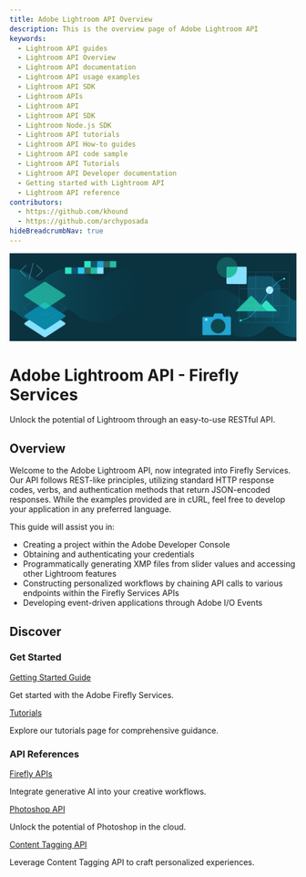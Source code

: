 ```yaml
---
title: Adobe Lightroom API Overview
description: This is the overview page of Adobe Lightroom API
keywords:
  - Lightroom API guides
  - Lightroom API Overview
  - Lightroom API documentation
  - Lightroom API usage examples
  - Lightroom API SDK
  - Lightroom APIs
  - Lightroom API
  - Lightroom API SDK
  - Lightroom Node.js SDK
  - Lightroom API tutorials
  - Lightroom API How-to guides
  - Lightroom API code sample
  - Lightroom API Tutorials
  - Lightroom API Developer documentation
  - Getting started with Lightroom API
  - Lightroom API reference
contributors:
  - https://github.com/khound
  - https://github.com/archyposada
hideBreadcrumbNav: true
---
```


<Hero slots="image, heading, text" background="rgb(64, 34, 138)"/>

![Hero image](./hero.png)

# Adobe Lightroom API - Firefly Services

Unlock the potential of Lightroom through an easy-to-use RESTful API.

## Overview

Welcome to the Adobe Lightroom API, now integrated into Firefly Services. Our API follows REST-like principles, utilizing standard HTTP response codes, verbs, and authentication methods that return JSON-encoded responses. While the examples provided are in cURL, feel free to develop your application in any preferred language.

This guide will assist you in:

- Creating a project within the Adobe Developer Console
- Obtaining and authenticating your credentials
- Programmatically generating XMP files from slider values and accessing other Lightroom features
- Constructing personalized workflows by chaining API calls to various endpoints within the Firefly Services APIs
- Developing event-driven applications through Adobe I/O Events

## Discover

<DiscoverBlock slots="heading, link, text"/>

### Get Started

[Getting Started Guide](../guides/get-started.md)

Get started with the Adobe Firefly Services.

<DiscoverBlock slots="link, text"/>

[Tutorials](../guides/tutorials/index.md)

Explore our tutorials page for comprehensive guidance.

<DiscoverBlock slots="heading, link, text"/>

### API References

[Firefly APIs](../firefly-api/guides/api/generative_expand/V3/index.md)

Integrate generative AI into your creative workflows.

<DiscoverBlock slots="link, text"/>

[Photoshop API](../photoshop/api/photoshop_actionJSON.md)

Unlock the potential of Photoshop in the cloud.

<DiscoverBlock slots="link, text"/>

[Content Tagging API](https://experienceleague.adobe.com/docs/experience-platform/intelligent-services/content-commerce-ai/overview.html)

Leverage Content Tagging API to craft personalized experiences.

<br/><br/><br/><br/>
